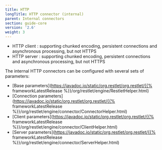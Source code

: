 ```yaml
---
title: HTTP
longTitle: HTTP connector (internal)
parent: Internal connectors
section: guide-core
version: '2.6'
weight: 3
---
```

-   HTTP client : supporting chunked encoding, persistent connections
    and asynchronous processing, but not HTTPS
-   HTTP server : supporting chunked encoding, persistent connections
    and asynchronous processing, but not HTTPS

The internal HTTP connectors can be configured with several sets of
parameters:

* [Base parameters](https://javadoc.io/static/org.restlet/org.restlet/{{% frameworkLatestRelease %}}/org/restlet/engine/RestletHelper.html)
* [Connection parameters](https://javadoc.io/static/org.restlet/org.restlet/{{% frameworkLatestRelease %}}/org/restlet/engine/connector/ConnectorHelper.html)
* [Client parameters](https://javadoc.io/static/org.restlet/org.restlet/{{% frameworkLatestRelease %}}/org/restlet/engine/connector/ClientHelper.html)
* [Server parameters](https://javadoc.io/static/org.restlet/org.restlet/{{% frameworkLatestRelease %}}/org/restlet/engine/connector/ServerHelper.html)
